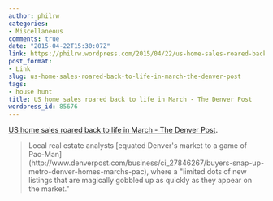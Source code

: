 ```yaml
---
author: philrw
categories:
- Miscellaneous
comments: true
date: "2015-04-22T15:30:07Z"
link: https://philrw.wordpress.com/2015/04/22/us-home-sales-roared-back-to-life-in-march-the-denver-post/
post_format:
- Link
slug: us-home-sales-roared-back-to-life-in-march-the-denver-post
tags:
- house hunt
title: US home sales roared back to life in March - The Denver Post
wordpress_id: 85676
---
```


[US home sales roared back to life in March - The Denver Post](http://www.denverpost.com/breakingnews/ci_27964940/us-home-sales-roared-back-life-march).


<blockquote>Local real estate analysts [equated Denver's market to a game of Pac-Man](http://www.denverpost.com/business/ci_27846267/buyers-snap-up-metro-denver-homes-marchs-pac), where a "limited dots of new listings that are magically gobbled up as quickly as they appear on the market."</blockquote>
